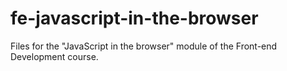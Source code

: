# fe-javascript-in-the-browser
Files for the "JavaScript in the browser" module of the Front-end Development course.
